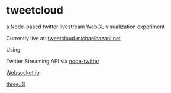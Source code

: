 # tweetcloud
a Node-based twitter livestream WebGL visualization experiment

Currently live at: [tweetcloud.michaelhazani.net](http://tweetcloud.michaelhazani.net)


Using:

Twitter Streaming API via [node-twitter](https://www.npmjs.com/package/node-twitter)

[Websocket.io](https://www.npmjs.com/package/websocket.io)

[threeJS](http://threejs.org)
